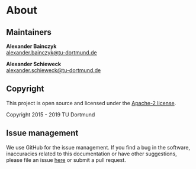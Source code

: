 # About


## Maintainers

**Alexander Bainczyk** <br> 
[alexander.bainczyk@tu-dortmund.de](mailto:alexander.bainczyk@tu-dortmund.de)

**Alexander Schieweck** <br>
[alexander.schieweck@tu-dortmund.de](mailto:alexander.schieweck@tu-dortmund.de)
  
  
## Copyright

This project is open source and licensed under the [Apache-2 license][apache2].

Copyright 2015 - 2019 TU Dortmund


## Issue management

We use GitHub for the issue management.
If you find a bug in the software, inaccuracies related to this documentation or have other suggestions, please file an issue [here][issues] or submit a pull request.


[apache2]: https://www.apache.org/licenses/LICENSE-2.0
[issues]: https://github.com/LearnLib/alex/issues
